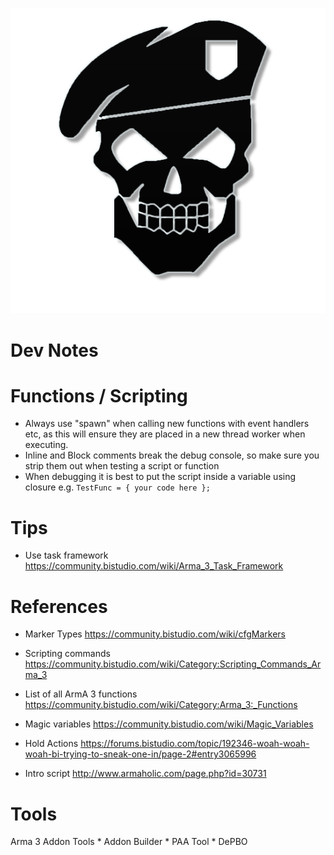 ![The Ghosts](https://github.com/bat26/the_ghosts/blob/master/the%20ghosts.png?raw=true "The Ghosts")

# Dev Notes

# Functions / Scripting

* Always use "spawn" when calling new functions with event handlers etc, as this will ensure they are placed in a new thread worker when executing.
* Inline and Block comments break the debug console, so make sure you strip them out when testing a script or function
* When debugging it is best to put the script inside a variable using closure e.g. `TestFunc = { your code here };`

# Tips

* Use task framework https://community.bistudio.com/wiki/Arma_3_Task_Framework

# References

* Marker Types https://community.bistudio.com/wiki/cfgMarkers

* Scripting commands https://community.bistudio.com/wiki/Category:Scripting_Commands_Arma_3
* List of all ArmA 3 functions https://community.bistudio.com/wiki/Category:Arma_3:_Functions

* Magic variables https://community.bistudio.com/wiki/Magic_Variables
* Hold Actions https://forums.bistudio.com/topic/192346-woah-woah-woah-bi-trying-to-sneak-one-in/page-2#entry3065996
* Intro script http://www.armaholic.com/page.php?id=30731


# Tools

Arma 3 Addon Tools
    * Addon Builder
    * PAA Tool
    * DePBO
    
    